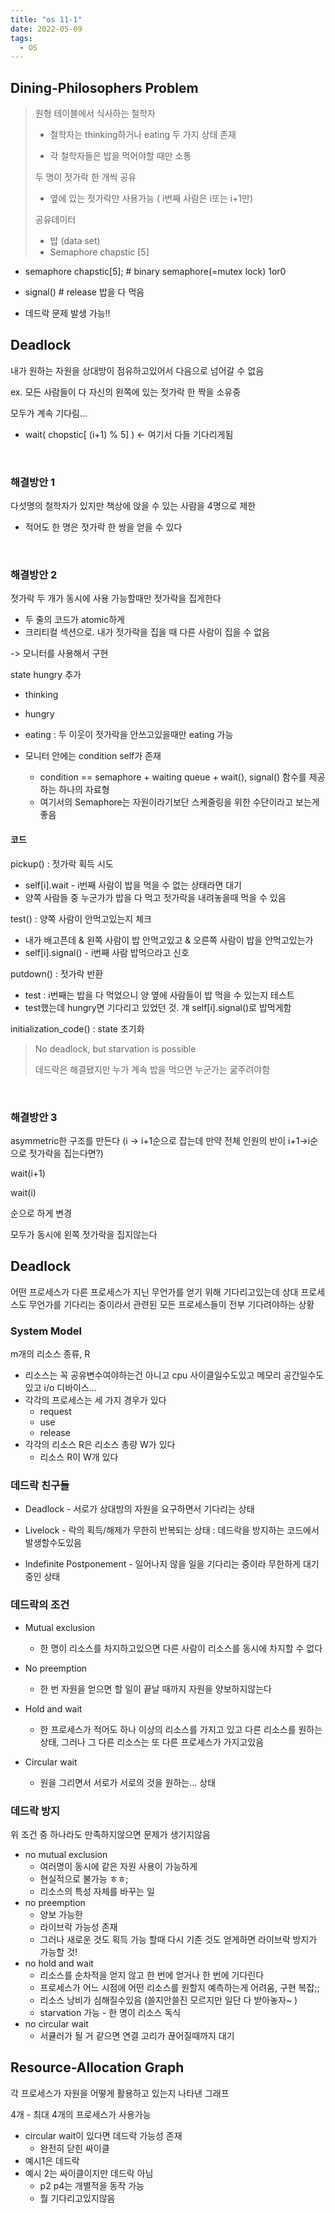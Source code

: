 ```yaml
---
title: "os 11-1"
date: 2022-05-09
tags:
  - OS
---
```


## Dining-Philosophers Problem

> 원형 테이블에서 식사하는 철학자
>
> * 철학자는 thinking하거나 eating 두 가지 상태 존재
>
> * 각 철학자들은 밥을 먹어야할 때만 소통
>
> 두 명이 젓가락 한 개씩 공유
>
> * 옆에 있는 젓가락만 사용가능 ( i번째 사람은 i또는 i+1만)
>
> 공유데이터
>
> * 밥 (data set)
> * Semaphore chapstic [5]

- semaphore chapstic[5]; # binary semaphore(=mutex lock) 1or0

- signal() # release 밥을 다 먹음

- 데드락 문제 발생 가능!!

## Deadlock

내가 원하는 자원을 상대방이 점유하고있어서 다음으로 넘어갈 수 없음

ex. 모든 사람들이 다 자신의 왼쪽에 있는 젓가락 한 짝을 소유중

모두가 계속 기다림... 

* wait( chopstic[ (i+1) % 5] ) <- 여기서 다들 기다리게됨

<br/>

### 해결방안 1

다섯명의 철학자가 있지만 책상에 앉을 수 있는 사람을 4명으로 제한

- 적어도 한 명은 젓가락 한 쌍을 얻을 수 있다

<br/>

### 해결방안 2

젓가락 두 개가 동시에 사용 가능할때만 젓가락을 집게한다

- 두 줄의 코드가 atomic하게
- 크리티컬 섹션으로. 내가 젓가락을 집을 때 다른 사람이 집을 수 없음

-> 모니터를 사용해서 구현

state hungry 추가

* thinking

* hungry

* eating : 두 이웃이 젓가락을 안쓰고있을때만 eating 가능
* 모니터 안에는 condition self가 존재
  * condition == semaphore + waiting queue + wait(), signal() 함수를 제공하는 하나의 자료형
  * 여기서의 Semaphore는 자원이라기보단 스케줄링을 위한 수단이라고 보는게 좋음 



#### 코드

pickup() : 젓가락 획득 시도

* self[i].wait - i번째 사람이 밥을 먹을 수 없는 상태라면 대기
* 양쪽 사람들 중 누군가가 밥을 다 먹고 젓가락을 내려놓을때 먹을 수 있음

test() :  양쪽 사람이 안먹고있는지 체크

* 내가 배고픈데 & 왼쪽 사람이 밥 안먹고있고 & 오른쪽 사람이 밥을 안먹고있는가
* self[i].signal() - i번째 사람 밥먹으라고 신호

putdown() : 젓가락 반환

* test : i번째는 밥을 다 먹었으니 양 옆에 사람들이 밥 먹을 수 있는지 테스트
* test했는데 hungry면 기다리고 있었던 것. 걔 self[i].signal()로 밥먹게함

initialization_code() : state 초기화 

> No deadlock, but starvation is possible
>
> 데드락은 해결됐지만 누가 계속 밥을 먹으면 누군가는 굶주려야함

<br/>

### 해결방안 3

asymmetric한 구조를 만든다 (i -> i+1순으로 잡는데 만약 전체 인원의 반이 i+1->i순으로 젓가락을 집는다면?)

wait(i+1)

wait(i)

순으로 하게 변경

모두가 동시에 왼쪽 젓가락을 집지않는다



## Deadlock

어떤 프로세스가 다른 프로세스가 지닌 무언가를 얻기 위해 기다리고있는데 상대 프로세스도 무언가를 기다리는 중이라서 관련된 모든 프로세스들이 전부 기다려야하는 상황



### System Model

m개의 리소스 종류, R

* 리소스는 꼭 공유변수여야하는건 아니고 cpu 사이클일수도있고 메모리 공간일수도 있고 i/o 디바이스...
* 각각의 프로세스는 세 가지 경우가 있다
  * request
  * use
  * release
* 각각의 리소스 R은 리소스 총량 W가 있다
  * 리소스 R이 W개 있다



### 데드락 친구들

* Deadlock - 서로가 상대방의 자원을 요구하면서 기다리는 상태
* Livelock - 락의 획득/해제가 무한히 반복되는 상태 : 데드락을 방지하는 코드에서 발생할수도있음

* Indefinite Postponement - 일어나지 않을 일을 기다리는 중이라 무한하게 대기중인 상태



### 데드락의 조건

- Mutual exclusion
  - 한 명이 리소스를 차지하고있으면 다른 사람이 리소스를 동시에 차지할 수 없다
- No preemption
  - 한 번 자원을 얻으면 할 일이 끝날 때까지 자원을 양보하지않는다
- Hold and wait
  - 한 프로세스가 적어도 하나 이상의 리소스를 가지고 있고 다른 리소스를 원하는 상태, 그러나 그 다른 리소스는 또 다른 프로세스가 가지고있음

- Circular wait
  - 원을 그리면서 서로가 서로의 것을 원하는... 상태



### 데드락 방지

위 조건 중 하나라도 만족하지않으면 문제가 생기지않음



* no mutual exclusion
  * 여러명이 동시에 같은 자원 사용이 가능하게
  * 현실적으로 불가능 ㅎㅎ;
  * 리소스의 특성 자체를 바꾸는 일
* no preemption
  * 양보 가능한
  * 라이브락 가능성 존재
  * 그러나 새로운 것도 획득 가능 할때 다시 기존 것도 얻게하면 라이브락 방지가 가능할 것!
* no hold and wait
  * 리소스를 순차적을 얻지 않고 한 번에 얻거나 한 번에 기다린다
  * 프로세스가 어느 시점에 어떤 리소스를 원할지 예측하는게 어려움, 구현 복잡;;
  * 리소스 낭비가 심해질수있음 (쓸지안쓸진 모르지만 일단 다 받아놓자~ )
  * starvation 가능 - 한 명이 리소스 독식
* no circular wait
  * 서큘러가 될 거 같으면 연결 고리가 끊어질때까지 대기



## Resource-Allocation Graph

각 프로세스가 자원을 어떻게 활용하고 있는지 나타낸 그래프

4개 - 최대 4개의 프로세스가 사용가능



* circular wait이 있다면 데드락 가능성 존재
  * 완전히 닫힌 싸이클
* 예시1은 데드락
* 예시 2는 싸이클이지만 데드락 아님
  * p2 p4는 개별적을 동작 가능
  * 뭘 기다리고있지않음
